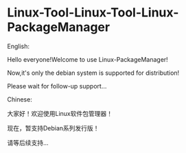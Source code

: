 # Linux-Tool-Linux-Tool-Linux-PackageManager
English:

Hello everyone!Welcome to use Linux-PackageManager!

Now,it's only the debian system is supported for distribution!

Please wait for follow-up support...

Chinese:

大家好！欢迎使用Linux软件包管理器！

现在，暂支持Debian系列发行版！

请等后续支持...
